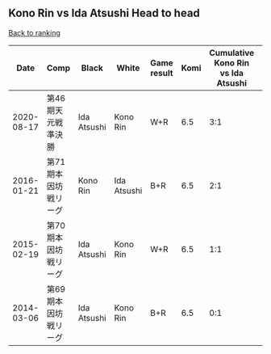 ## Kono Rin vs Ida Atsushi Head to head

[Back to ranking](../../index.md)




| **Date** | **Comp** | **Black** | **White** | **Game result** | **Komi** | **Cumulative Kono Rin vs Ida Atsushi** | **Kono Rin streak** | **Ida Atsushi streak** | 
| --- | --- | --- | --- | --- | --- | --- | --- | --- |
| 2020-08-17 | 第46期天元戦準決勝 | Ida Atsushi | Kono Rin | W+R | 6.5 | 3:1 | 3 | 0 | 
| 2016-01-21 | 第71期本因坊戦リーグ | Kono Rin | Ida Atsushi | B+R | 6.5 | 2:1 | 2 | 0 | 
| 2015-02-19 | 第70期本因坊戦リーグ | Ida Atsushi | Kono Rin | W+R | 6.5 | 1:1 | 1 | 0 | 
| 2014-03-06 | 第69期本因坊戦リーグ | Ida Atsushi | Kono Rin | B+R | 6.5 | 0:1 | 0 | 1 |




